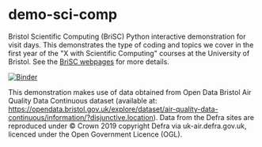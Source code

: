 # demo-sci-comp

Bristol Scientific Computing (BriSC) Python interactive demonstration for visit days. This demonstrates the type of coding and topics we cover in the first year of the "X with Scientific Computing" courses at the University of Bristol. See the [BriSC webpages](http://www.bristol.ac.uk/science/courses/brisc/) for more details.

[![Binder](https://mybinder.org/badge_logo.svg)](https://mybinder.org/v2/gh/bri-sc/demo-sci-comp/HEAD?filepath=01_Demo_Scientific_Computing.ipynb)

This demonstration makes use of data obtained from Open Data Bristol Air Quality Data Continuous dataset (available at: https://opendata.bristol.gov.uk/explore/dataset/air-quality-data-continuous/information/?disjunctive.location). Data from the Defra sites are reproduced under © Crown 2019 copyright Defra via uk-air.defra.gov.uk, licenced under the Open Government Licence (OGL).
